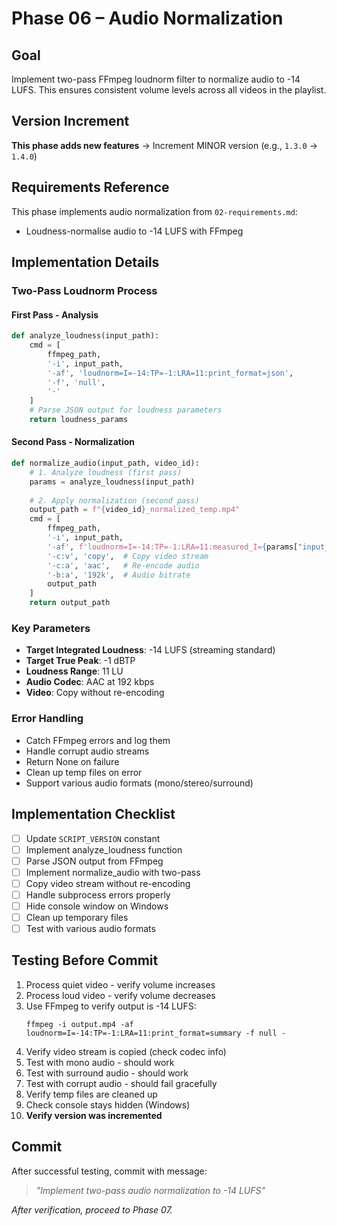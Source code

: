 # Phase 06 – Audio Normalization

## Goal
Implement two-pass FFmpeg loudnorm filter to normalize audio to -14 LUFS. This ensures consistent volume levels across all videos in the playlist.

## Version Increment
**This phase adds new features** → Increment MINOR version (e.g., `1.3.0` → `1.4.0`)

## Requirements Reference
This phase implements audio normalization from `02-requirements.md`:
- Loudness-normalise audio to -14 LUFS with FFmpeg

## Implementation Details

### Two-Pass Loudnorm Process

#### First Pass - Analysis
```python
def analyze_loudness(input_path):
    cmd = [
        ffmpeg_path,
        '-i', input_path,
        '-af', 'loudnorm=I=-14:TP=-1:LRA=11:print_format=json',
        '-f', 'null',
        '-'
    ]
    # Parse JSON output for loudness parameters
    return loudness_params
```

#### Second Pass - Normalization
```python
def normalize_audio(input_path, video_id):
    # 1. Analyze loudness (first pass)
    params = analyze_loudness(input_path)
    
    # 2. Apply normalization (second pass)
    output_path = f"{video_id}_normalized_temp.mp4"
    cmd = [
        ffmpeg_path,
        '-i', input_path,
        '-af', f'loudnorm=I=-14:TP=-1:LRA=11:measured_I={params["input_i"]}:...',
        '-c:v', 'copy',  # Copy video stream
        '-c:a', 'aac',   # Re-encode audio
        '-b:a', '192k',  # Audio bitrate
        output_path
    ]
    return output_path
```

### Key Parameters
- **Target Integrated Loudness**: -14 LUFS (streaming standard)
- **Target True Peak**: -1 dBTP
- **Loudness Range**: 11 LU
- **Audio Codec**: AAC at 192 kbps
- **Video**: Copy without re-encoding

### Error Handling
- Catch FFmpeg errors and log them
- Handle corrupt audio streams
- Return None on failure
- Clean up temp files on error
- Support various audio formats (mono/stereo/surround)

## Implementation Checklist
- [ ] Update `SCRIPT_VERSION` constant
- [ ] Implement analyze_loudness function
- [ ] Parse JSON output from FFmpeg
- [ ] Implement normalize_audio with two-pass
- [ ] Copy video stream without re-encoding
- [ ] Handle subprocess errors properly
- [ ] Hide console window on Windows
- [ ] Clean up temporary files
- [ ] Test with various audio formats

## Testing Before Commit
1. Process quiet video - verify volume increases
2. Process loud video - verify volume decreases
3. Use FFmpeg to verify output is -14 LUFS:
   ```
   ffmpeg -i output.mp4 -af loudnorm=I=-14:TP=-1:LRA=11:print_format=summary -f null -
   ```
4. Verify video stream is copied (check codec info)
5. Test with mono audio - should work
6. Test with surround audio - should work
7. Test with corrupt audio - should fail gracefully
8. Verify temp files are cleaned up
9. Check console stays hidden (Windows)
10. **Verify version was incremented**

## Commit
After successful testing, commit with message:  
> *"Implement two-pass audio normalization to -14 LUFS"*

*After verification, proceed to Phase 07.*